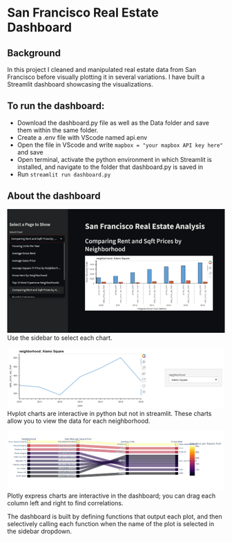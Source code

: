 # San Francisco Real Estate Dashboard

## Background

In this project I cleaned and manipulated real estate data from San Francisco before visually plotting it in several variations. I have built a Streamlit dashboard showcasing the visualizations.

## To run the dashboard:
- Download the dashboard.py file as well as the Data folder and save them within the same folder.
- Create a .env file with VScode named api.env
- Open the file in VScode and write `mapbox = "your mapbox API key here"` and save
- Open terminal, activate the python environment in which Streamlit is installed, and navigate to the folder that dashboard.py is saved in
- Run `streamlit run dashboard.py`


## About the dashboard
![Dashboard screenshot](Images/Streamlit.png)
Use the sidebar to select each chart. 

![Hvplot example](Images/sqft_by_neighborhood.png)
Hvplot charts are interactive in python but not in streamlit. These charts allow you to view the data for each neighborhood.

![Parallel Categories](Images/Parallel_Categories.png)
Plotly express charts are interactive in the dashboard; you can drag each column left and right to find correlations.

The dashboard is built by defining functions that output each plot, and then selectively calling each function when the name of the plot is selected in the sidebar dropdown.